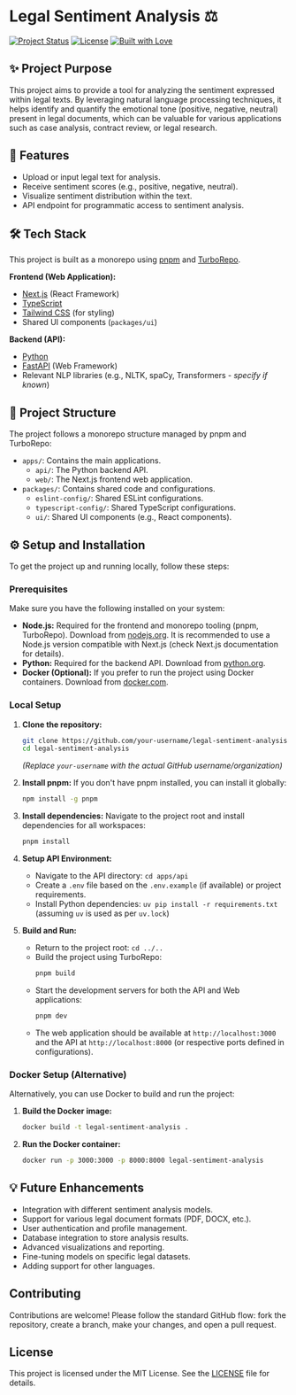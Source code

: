 # Legal Sentiment Analysis ⚖️

[![Project Status](https://img.shields.io/badge/Status-In%20Progress-yellow)](https://github.com/your-username/legal-sentiment-analysis)
[![License](https://img.shields.io/badge/License-MIT-green)](https://opensource.org/licenses/MIT)
[![Built with Love](https://img.shields.io/badge/Built%20with-%E2%9D%A4%EF%B8%8F-ff69b4)](https://github.com/your-username/legal-sentiment-analysis)

## ✨ Project Purpose

This project aims to provide a tool for analyzing the sentiment expressed within legal texts. By leveraging natural language processing techniques, it helps identify and quantify the emotional tone (positive, negative, neutral) present in legal documents, which can be valuable for various applications such as case analysis, contract review, or legal research.

## 🚀 Features

*   Upload or input legal text for analysis.
*   Receive sentiment scores (e.g., positive, negative, neutral).
*   Visualize sentiment distribution within the text.
*   API endpoint for programmatic access to sentiment analysis.

## 🛠️ Tech Stack

This project is built as a monorepo using [pnpm](https://pnpm.io/) and [TurboRepo](https://turbo.build/).

**Frontend (Web Application):**

*   [Next.js](https://nextjs.org/) (React Framework)
*   [TypeScript](https://www.typescriptlang.org/)
*   [Tailwind CSS](https://tailwindcss.com/) (for styling)
*   Shared UI components (`packages/ui`)

**Backend (API):**

*   [Python](https://www.python.org/)
*   [FastAPI](https://fastapi.tiangolo.com/) (Web Framework)
*   Relevant NLP libraries (e.g., NLTK, spaCy, Transformers - *specify if known*)

## 📂 Project Structure

The project follows a monorepo structure managed by pnpm and TurboRepo:

*   `apps/`: Contains the main applications.
    *   `api/`: The Python backend API.
    *   `web/`: The Next.js frontend web application.
*   `packages/`: Contains shared code and configurations.
    *   `eslint-config/`: Shared ESLint configurations.
    *   `typescript-config/`: Shared TypeScript configurations.
    *   `ui/`: Shared UI components (e.g., React components).

## ⚙️ Setup and Installation

To get the project up and running locally, follow these steps:

### Prerequisites

Make sure you have the following installed on your system:

*   **Node.js:** Required for the frontend and monorepo tooling (pnpm, TurboRepo). Download from [nodejs.org](https://nodejs.org/). It is recommended to use a Node.js version compatible with Next.js (check Next.js documentation for details).
*   **Python:** Required for the backend API. Download from [python.org](https://www.python.org/).
*   **Docker (Optional):** If you prefer to run the project using Docker containers. Download from [docker.com](https://www.docker.com/).

### Local Setup

1.  **Clone the repository:**
    ```bash
    git clone https://github.com/your-username/legal-sentiment-analysis.git
    cd legal-sentiment-analysis
    ```
    *(Replace `your-username` with the actual GitHub username/organization)*

2.  **Install pnpm:** If you don't have pnpm installed, you can install it globally:
    ```bash
    npm install -g pnpm
    ```

3.  **Install dependencies:** Navigate to the project root and install dependencies for all workspaces:
    ```bash
    pnpm install
    ```

4.  **Setup API Environment:**
    *   Navigate to the API directory: `cd apps/api`
    *   Create a `.env` file based on the `.env.example` (if available) or project requirements.
    *   Install Python dependencies: `uv pip install -r requirements.txt` (assuming `uv` is used as per `uv.lock`)

5.  **Build and Run:**
    *   Return to the project root: `cd ../..`
    *   Build the project using TurboRepo:
        ```bash
        pnpm build
        ```
    *   Start the development servers for both the API and Web applications:
        ```bash
        pnpm dev
        ```
    *   The web application should be available at `http://localhost:3000` and the API at `http://localhost:8000` (or respective ports defined in configurations).

### Docker Setup (Alternative)

Alternatively, you can use Docker to build and run the project:

1.  **Build the Docker image:**
    ```bash
    docker build -t legal-sentiment-analysis .
    ```
2.  **Run the Docker container:**
    ```bash
    docker run -p 3000:3000 -p 8000:8000 legal-sentiment-analysis
    ```

## 💡 Future Enhancements

*   Integration with different sentiment analysis models.
*   Support for various legal document formats (PDF, DOCX, etc.).
*   User authentication and profile management.
*   Database integration to store analysis results.
*   Advanced visualizations and reporting.
*   Fine-tuning models on specific legal datasets.
*   Adding support for other languages.

## Contributing

Contributions are welcome! Please follow the standard GitHub flow: fork the repository, create a branch, make your changes, and open a pull request.

## License

This project is licensed under the MIT License. See the [LICENSE](LICENSE) file for details.